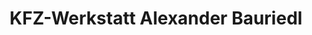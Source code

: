 ---
title: "KFZ-Werkstatt Alexander Bauriedl"
url: /hammerles/kfz-werkstatt-alexander-bauriedl/
shop: Autowerkstatt
---